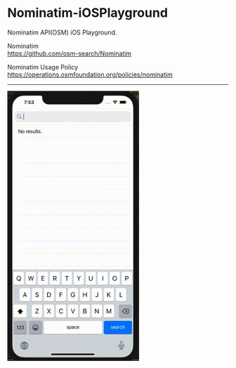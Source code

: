 # Nominatim-iOSPlayground
Nominatim API(OSM) iOS Playground.

Nominatim  
https://github.com/osm-search/Nominatim

Nominatim Usage Policy  
https://operations.osmfoundation.org/policies/nominatim

---

<img src="https://raw.githubusercontent.com/daisuke-t-jp/Nominatim-iOSPlayground/master/demo.gif" width="300px">
